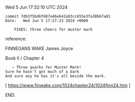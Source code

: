 Wed  5 Jun 17:32:10 UTC 2024

    commit 7db3f5bd6f687a46e642a83cc655e3fa38b67a81
    Date:   Wed Jun 5 17:27:23 2024 +0000

        FIXES: three cheers for muster mark

reference:

FINNEGANS WAKE
James Joyce
 
Book II / Chapter 4

       — Three quarks for Muster Mark!
    Sure he hasn't got much of a bark
    And sure any he has it's all beside the mark.

  [ https://www.finwake.com/1024chapter24/1024finn24.htm ]


END.

